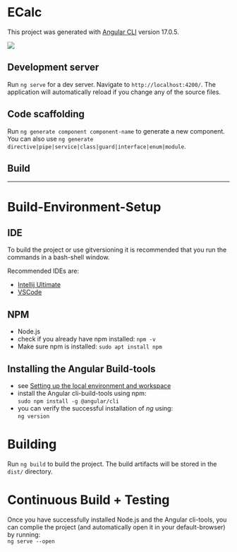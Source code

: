 # ECalc

This project was generated with [Angular CLI](https://github.com/angular/angular-cli) version 17.0.5.

![](/home/jochen/projekte/e-calc/pictures/e-calc.png)

## Development server

Run `ng serve` for a dev server. Navigate to `http://localhost:4200/`. The application will automatically reload if you change any of the source files.

## Code scaffolding

Run `ng generate component component-name` to generate a new component. You can also use `ng generate directive|pipe|service|class|guard|interface|enum|module`.

## Build

----

# Build-Environment-Setup

## IDE
To build the project or use gitversioning it is recommended that you run the commands in a bash-shell window.

Recommended IDEs are:

* [Intellij Ultimate](https://www.jetbrains.com/idea/download/?section=linux)
* [VSCode](https://code.visualstudio.com/download)

## NPM

* Node.js
* check if you already have npm installed:
  ```npm -v```
* Make sure npm is installed:
  ```sudo apt install npm```

## Installing the Angular Build-tools

* see [Setting up the local environment and workspace](https://angular.io/guide/setup-local)
* install the Angular cli-build-tools using npm:  
  ```sudo npm install -g @angular/cli```
* you can verify the successful installation of _ng_ using:  
  ```ng version```

# Building

Run `ng build` to build the project. The build artifacts will be stored in the `dist/` directory.

# Continuous Build + Testing

Once you have successfully installed Node.js and the Angular cli-tools, you can complie the project (and automatically open it in your default-browser) by running:  
```ng serve --open```
